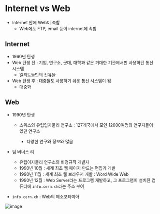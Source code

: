 # Internet vs Web

- Internet 안에 Web이 속함 
  - Web에도 FTP, email 등이 internet에 속함



## Internet

- 1960년 탄생
- Web 탄생 전 : 기업, 연구소, 군대, 대학과 같은 거대한 기관에서만 사용하던 통신 시스템
  - 엘리트들만의 전유물
- Web 탄생 후 : 대중들도 사용하기 쉬운 통신 시스템이 됨
  - 대중화



## Web

- 1990년 탄생

  - 스위스의 유럽입자물리 연구소 : 127개국에서 모인 12000여명의 연구자들이 있던 연구소

    - 다양한 연구와 정보와 많음

    

- 팀 버너스 리

  - 유럽이자물리 연구소의 비정규직 개발자
  - 1990년 10월 : 세계 최초 웹 페이지 만드는 편집기 개발
  - 1990년 11월 : 세계 최초 웹 브라우저 개발 : Word Wide Web
  - 1990년 12월 : Web Server라는 프로그램 개발하고, 그 프로그램이 설치된 컴퓨터에 `info.cern.ch`라는 주소 부여



- `info.cern.ch`  : Web의 메소포타미아

![image](https://user-images.githubusercontent.com/71396432/104276245-db65ea00-54e7-11eb-967d-1fc9e2881832.png)

